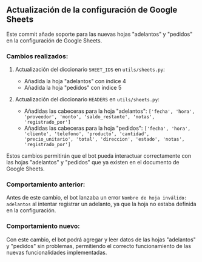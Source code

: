 ## Actualización de la configuración de Google Sheets

Este commit añade soporte para las nuevas hojas "adelantos" y "pedidos" en la configuración de Google Sheets.

### Cambios realizados:

1. Actualización del diccionario `SHEET_IDS` en `utils/sheets.py`:
   - Añadida la hoja "adelantos" con índice 4
   - Añadida la hoja "pedidos" con índice 5

2. Actualización del diccionario `HEADERS` en `utils/sheets.py`:
   - Añadidas las cabeceras para la hoja "adelantos": `['fecha', 'hora', 'proveedor', 'monto', 'saldo_restante', 'notas', 'registrado_por']`
   - Añadidas las cabeceras para la hoja "pedidos": `['fecha', 'hora', 'cliente', 'telefono', 'producto', 'cantidad', 'precio_unitario', 'total', 'direccion', 'estado', 'notas', 'registrado_por']`

Estos cambios permitirán que el bot pueda interactuar correctamente con las hojas "adelantos" y "pedidos" que ya existen en el documento de Google Sheets.

### Comportamiento anterior:
Antes de este cambio, el bot lanzaba un error `Nombre de hoja inválido: adelantos` al intentar registrar un adelanto, ya que la hoja no estaba definida en la configuración.

### Comportamiento nuevo:
Con este cambio, el bot podrá agregar y leer datos de las hojas "adelantos" y "pedidos" sin problemas, permitiendo el correcto funcionamiento de las nuevas funcionalidades implementadas.